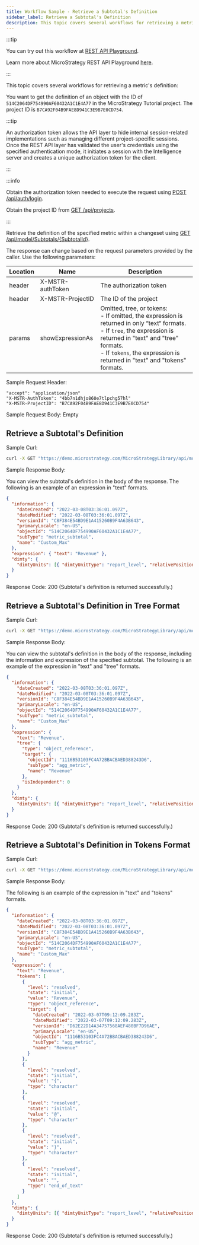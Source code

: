 ```yaml
---
title: Workflow Sample - Retrieve a Subtotal's Definition
sidebar_label: Retrieve a Subtotal's Definition
description: This topic covers several workflows for retrieving a metric's definition.
---
```


:::tip

You can try out this workflow at [REST API Playground](https://www.postman.com/microstrategysdk/workspace/microstrategy-rest-api/folder/16131298-d1504a52-db9a-4d71-99d2-0ffbd82ee91a?ctx=documentation).

Learn more about MicroStrategy REST API Playground [here](/docs/getting-started/playground.md).

:::

This topic covers several workflows for retrieving a metric's definition:

You want to get the definition of an object with the ID of `514C2064DF754990AF60432A1C1E4A77` in the MicroStrategy Tutorial project. The project ID is `B7CA92F04B9FAE8D941C3E9B7E0CD754`.

:::tip

An authorization token allows the API layer to hide internal session-related implementations such as managing different project-specific sessions. Once the REST API layer has validated the user's credentials using the specified authentication mode, it initiates a session with the Intelligence server and creates a unique authorization token for the client.

:::

:::info

Obtain the authorization token needed to execute the request using [POST /api/auth/login](https://demo.microstrategy.com/MicroStrategyLibrary/api-docs/index.html#/Authentication/postLogin).

Obtain the project ID from [GET /api/projects](https://demo.microstrategy.com/MicroStrategyLibrary/api-docs/index.html#/Projects/getProjects_1).

:::

Retrieve the definition of the specified metric within a changeset using [GET /api/model/Subtotals/{SubtotalId}](https://demo.microstrategy.com/MicroStrategyLibrary/api-docs/index.html#/Formulas/ms-getFormulaDetails).

The response can change based on the request parameters provided by the caller. Use the following parameters:

| Location | Name             | Description                                                                                                                                                                                                                                            |
| -------- | ---------------- | ------------------------------------------------------------------------------------------------------------------------------------------------------------------------------------------------------------------------------------------------------ |
| header   | X-MSTR-authToken | The authorization token                                                                                                                                                                                                                                |
| header   | X-MSTR-ProjectID | The ID of the project                                                                                                                                                                                                                                  |
| params   | showExpressionAs | Omitted, tree, or tokens:<br/>- If omitted, the expression is returned in only “text“ formats.<br/>- If `tree`, the expression is returned in "text" and "tree" formats.<br/>- If `tokens`, the expression is returned in "text" and "tokens" formats. |

Sample Request Header:

```http
"accept": "application/json"
"X-MSTR-AuthToken": "4bb7n1dhjo860e7tlpchg57hl"
"X-MSTR-ProjectID": "B7CA92F04B9FAE8D941C3E9B7E0CD754"
```

Sample Request Body: Empty

## Retrieve a Subtotal's Definition

Sample Curl:

```bash
curl -X GET "https://demo.microstrategy.com/MicroStrategyLibrary/api/model/subtotals/514C2064DF754990AF60432A1C1E4A77" -H "accept: application/json" -H "X-MSTR-AuthToken": "4bb7n1dhjo860e7tlpchg57hl" -H "X-MSTR-ProjectID": "B7CA92F04B9FAE8D941C3E9B7E0CD754"
```

Sample Response Body:

You can view the subtotal's definition in the body of the response. The following is an example of an expression in "text" formats.

```json
{
  "information": {
    "dateCreated": "2022-03-08T03:36:01.097Z",
    "dateModified": "2022-03-08T03:36:01.097Z",
    "versionId": "C8F384E54BD9E1A415260B9F4A63B643",
    "primaryLocale": "en-US",
    "objectId": "514C2064DF754990AF60432A1C1E4A77",
    "subType": "metric_subtotal",
    "name": "Custom_Max"
  },
  "expression": { "text": "Revenue" },
  "dimty": {
    "dimtyUnits": [{ "dimtyUnitType": "report_level", "relativePosition": 0 }]
  }
}
```

Response Code: 200 (Subtotal's definition is returned successfully.)

## Retrieve a Subtotal's Definition in Tree Format

Sample Curl:

```bash
curl -X GET "https://demo.microstrategy.com/MicroStrategyLibrary/api/model/subtotals/514C2064DF754990AF60432A1C1E4A77?showExpressionAs=tree" -H "accept: application/json" -H "X-MSTR-AuthToken": "4bb7n1dhjo860e7tlpchg57hl" -H "X-MSTR-ProjectID": "B7CA92F04B9FAE8D941C3E9B7E0CD754"
```

Sample Response Body:

You can view the subtotal's definition in the body of the response, including the information and expression of the specified subtotal. The following is an example of the expression in "text" and "tree" formats.

```json
{
  "information": {
    "dateCreated": "2022-03-08T03:36:01.097Z",
    "dateModified": "2022-03-08T03:36:01.097Z",
    "versionId": "C8F384E54BD9E1A415260B9F4A63B643",
    "primaryLocale": "en-US",
    "objectId": "514C2064DF754990AF60432A1C1E4A77",
    "subType": "metric_subtotal",
    "name": "Custom_Max"
  },
  "expression": {
    "text": "Revenue",
    "tree": {
      "type": "object_reference",
      "target": {
        "objectId": "1116B53103FC4A72BBACBAED388243D6",
        "subType": "agg_metric",
        "name": "Revenue"
      },
      "isIndependent": 0
    }
  },
  "dimty": {
    "dimtyUnits": [{ "dimtyUnitType": "report_level", "relativePosition": 0 }]
  }
}
```

Response Code: 200 (Subtotal's definition is returned successfully.)

## Retrieve a Subtotal's Definition in Tokens Format

Sample Curl:

```bash
curl -X GET "https://demo.microstrategy.com/MicroStrategyLibrary/api/model/subtotals/514C2064DF754990AF60432A1C1E4A77?showExpressionAs=tokens" -H "accept: application/json" -H "X-MSTR-AuthToken": "4bb7n1dhjo860e7tlpchg57hl" -H "X-MSTR-ProjectID": "B7CA92F04B9FAE8D941C3E9B7E0CD754"
```

Sample Response Body:

The following is an example of the expression in "text" and "tokens" formats.

```json
{
  "information": {
    "dateCreated": "2022-03-08T03:36:01.097Z",
    "dateModified": "2022-03-08T03:36:01.097Z",
    "versionId": "C8F384E54BD9E1A415260B9F4A63B643",
    "primaryLocale": "en-US",
    "objectId": "514C2064DF754990AF60432A1C1E4A77",
    "subType": "metric_subtotal",
    "name": "Custom_Max"
  },
  "expression": {
    "text": "Revenue",
    "tokens": [
      {
        "level": "resolved",
        "state": "initial",
        "value": "Revenue",
        "type": "object_reference",
        "target": {
          "dateCreated": "2022-03-07T09:12:09.283Z",
          "dateModified": "2022-03-07T09:12:09.283Z",
          "versionId": "D62E22D14A34757568AEF480BF7D96AE",
          "primaryLocale": "en-US",
          "objectId": "1116B53103FC4A72BBACBAED388243D6",
          "subType": "agg_metric",
          "name": "Revenue"
        }
      },
      {
        "level": "resolved",
        "state": "initial",
        "value": "{",
        "type": "character"
      },
      {
        "level": "resolved",
        "state": "initial",
        "value": "@",
        "type": "character"
      },
      {
        "level": "resolved",
        "state": "initial",
        "value": "}",
        "type": "character"
      },
      {
        "level": "resolved",
        "state": "initial",
        "value": "",
        "type": "end_of_text"
      }
    ]
  },
  "dimty": {
    "dimtyUnits": [{ "dimtyUnitType": "report_level", "relativePosition": 0 }]
  }
}
```

Response Code: 200 (Subtotal's definition is returned successfully.)
